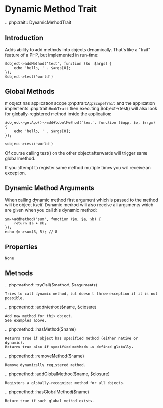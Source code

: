 # Dynamic Method Trait

.. php:trait:: DynamicMethodTrait

## Introduction

Adds ability to add methods into objects dynamically. That's like a "trait"
feature of a PHP, but implemented in run-time:

```
$object->addMethod('test', function ($o, $args) {
    echo 'hello, ' . $args[0];
});
$object->test('world');
```

## Global Methods

If object has application scope :php:trait:`AppScopeTrait` and the application
implements :php:trait:`HookTrait` then executing $object->test() will also
look for globally-registered method inside the application:

```
$object->getApp()->addGlobalMethod('test', function ($app, $o, $args) {
    echo 'hello, ' . $args[0];
});

$object->test('world');
```

Of course calling test() on the other object afterwards will trigger same
global method.

If you attempt to register same method multiple times you will receive an
exception.

## Dynamic Method Arguments

When calling dynamic method first argument which is passed to the method will
be object itself. Dynamic method will also receive all arguments which are
given when you call this dynamic method:

```
$m->addMethod('sum', function ($m, $a, $b) {
    return $a + $b;
});
echo $m->sum(3, 5); // 8
```

## Properties

    None

## Methods

.. php:method:: tryCall($method, $arguments)

    Tries to call dynamic method, but doesn't throw exception if it is not
    possible.

.. php:method:: addMethod($name, $closure)

    Add new method for this object.
    See examples above.

.. php:method:: hasMethod($name)

    Returns true if object has specified method (either native or dynamic).
    Returns true also if specified methods is defined globally.

.. php:method:: removeMethod($name)

    Remove dynamically registered method.

.. php:method:: addGlobalMethod($name, $closure)

    Registers a globally-recognized method for all objects.

.. php:method:: hasGlobalMethod($name)

    Return true if such global method exists.
